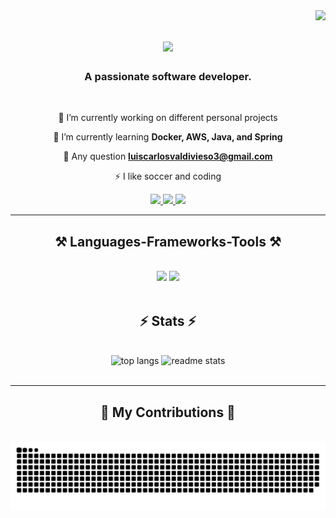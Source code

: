 <img align="right" src="https://visitor-badge.laobi.icu/badge?page_id=luiscarlos2004.luiscarlos2004" />

<h1 align="center">
    <img src="https://readme-typing-svg.herokuapp.com/?font=Righteous&size=35&color=17e644&center=true&vCenter=true&width=500&height=70&duration=4000&lines=Hi+There!+👋;+I'm+Luis+Carlos!;"/>
</h1>

<h3 align="center">A passionate software developer.</h3>

<br/>

<div align="center">
 
 🔭 I’m currently working on different personal projects
 
 🌱 I’m currently learning **Docker, AWS, Java, and Spring**

💬 Any question **luiscarlosvaldivieso3@gmail.com**

⚡ I like soccer and coding

 </div>

 <div align="center"> 
  <a href="mailto:luiscarlosvaldivieso3@gmail.com" target="_blank">
    <img src="https://img.shields.io/badge/Gmail-333333?style=for-the-badge&logo=gmail&logoColor=red" />
  </a>
  <a href="https://linkedin.com/in/luis-carlos-valdivieso-77506320a" target="_blank">
    <img src="https://img.shields.io/badge/LinkedIn-0077B5?style=for-the-badge&logo=linkedin&logoColor=white" target="_blank" />
  </a>
  <a href="https://github.com/luiscarlos2004" target="_blank">
     <img src="https://img.shields.io/badge/Portfolio-FF5722?style=for-the-badge&logo=todoist&logoColor=white" target="_blank" /> 
  </a>
</div>

<hr/>
 
<h2 align="center">⚒️ Languages-Frameworks-Tools ⚒️</h2>
<br/>
<div align="center">
    <img src="https://skillicons.dev/icons?i=vscode,github,git,pug,scss,bootstrap,tailwind,react,angular,express,flask,spring" />
    <img src="https://skillicons.dev/icons?i=java,python,html,css,javascript,typescript,nodejs,sqlite,mongodb,mysql,postgres,aws,docker" /><br>
</div>

<br/>


<h2 align="center">⚡ Stats ⚡</h2>

<br/>
<div align=center>
<!--   <img width=390 src="https://github-readme-streak-stats-salesp07.vercel.app/?user=luiscarlos2004&count_private=true&theme=react&border_radius=10" alt="streak stats"/> -->
  <img width=300 src="https://github-readme-stats-salesp07.vercel.app/api/top-langs/?username=luiscarlos2004&hide=HTML&langs_count=8&layout=compact&theme=jolly&border_radius=10&size_weight=0.5&count_weight=0.5&exclude_repo=github-readme-stats" alt="top langs" />
  <img width=450 src="https://github-readme-stats-salesp07.vercel.app/api?username=luiscarlos2004&count_private=true&show_icons=true&theme=jolly&rank_icon=github&border_radius=10" alt="readme stats" />
  <br/>
</div>

<br/>

<hr/>

<div align="center">
  <h2>🐍 My Contributions 🐍</h2>
  <br>
  <img alt="snake eating my contributions" src="https://raw.githubusercontent.com/salesp07/salesp07/output/github-contribution-grid-snake.svg" />
  
  <br/><br/><br/>
</div>

